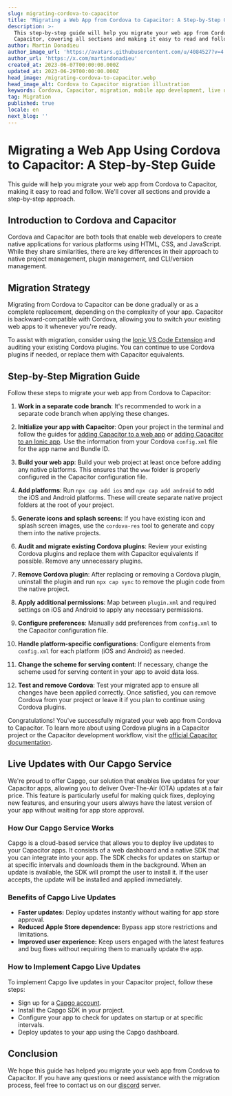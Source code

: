 ```yaml
---
slug: migrating-cordova-to-capacitor
title: 'Migrating a Web App from Cordova to Capacitor: A Step-by-Step Guide'
description: >-
  This step-by-step guide will help you migrate your web app from Cordova to
  Capacitor, covering all sections and making it easy to read and follow.
author: Martin Donadieu
author_image_url: 'https://avatars.githubusercontent.com/u/4084527?v=4'
author_url: 'https://x.com/martindonadieu'
created_at: 2023-06-07T00:00:00.000Z
updated_at: 2023-06-29T00:00:00.000Z
head_image: /migrating-cordova-to-capacitor.webp
head_image_alt: Cordova to Capacitor migration illustration
keywords: Cordova, Capacitor, migration, mobile app development, live updates, OTA updates, continuous integration, mobile app updates
tag: Migration
published: true
locale: en
next_blog: ''
---
```


# Migrating a Web App Using Cordova to Capacitor: A Step-by-Step Guide

This guide will help you migrate your web app from Cordova to Capacitor, making it easy to read and follow. We'll cover all sections and provide a step-by-step approach.

## Introduction to Cordova and Capacitor

Cordova and Capacitor are both tools that enable web developers to create native applications for various platforms using HTML, CSS, and JavaScript. While they share similarities, there are key differences in their approach to native project management, plugin management, and CLI/version management.

## Migration Strategy

Migrating from Cordova to Capacitor can be done gradually or as a complete replacement, depending on the complexity of your app. Capacitor is backward-compatible with Cordova, allowing you to switch your existing web apps to it whenever you're ready.

To assist with migration, consider using the [Ionic VS Code Extension](https://marketplace.visualstudio.com/items/?itemName=ionic.ionic) and auditing your existing Cordova plugins. You can continue to use Cordova plugins if needed, or replace them with Capacitor equivalents.

## Step-by-Step Migration Guide

Follow these steps to migrate your web app from Cordova to Capacitor:

1. **Work in a separate code branch**: It's recommended to work in a separate code branch when applying these changes.

2. **Initialize your app with Capacitor**: Open your project in the terminal and follow the guides for [adding Capacitor to a web app](https://capacitorjs.com/docs/getting-started/#adding-capacitor-to-your-app) or [adding Capacitor to an Ionic app](https://capacitorjs.com/docs/getting-started/with-ionic/#existing-ionic-project). Use the information from your Cordova `config.xml` file for the app name and Bundle ID.

3. **Build your web app**: Build your web project at least once before adding any native platforms. This ensures that the `www` folder is properly configured in the Capacitor configuration file.

4. **Add platforms**: Run `npx cap add ios` and `npx cap add android` to add the iOS and Android platforms. These will create separate native project folders at the root of your project.

5. **Generate icons and splash screens**: If you have existing icon and splash screen images, use the `cordova-res` tool to generate and copy them into the native projects.

6. **Audit and migrate existing Cordova plugins**: Review your existing Cordova plugins and replace them with Capacitor equivalents if possible. Remove any unnecessary plugins.

7. **Remove Cordova plugin**: After replacing or removing a Cordova plugin, uninstall the plugin and run `npx cap sync` to remove the plugin code from the native project.

8. **Apply additional permissions**: Map between `plugin.xml` and required settings on iOS and Android to apply any necessary permissions.

9. **Configure preferences**: Manually add preferences from `config.xml` to the Capacitor configuration file.

10. **Handle platform-specific configurations**: Configure elements from `config.xml` for each platform (iOS and Android) as needed.

11. **Change the scheme for serving content**: If necessary, change the scheme used for serving content in your app to avoid data loss.

12. **Test and remove Cordova**: Test your migrated app to ensure all changes have been applied correctly. Once satisfied, you can remove Cordova from your project or leave it if you plan to continue using Cordova plugins.

Congratulations! You've successfully migrated your web app from Cordova to Capacitor. To learn more about using Cordova plugins in a Capacitor project or the Capacitor development workflow, visit the [official Capacitor documentation](https://capacitorjs.com/docs/).

## Live Updates with Our Capgo Service

We're proud to offer Capgo, our solution that enables live updates for your Capacitor apps, allowing you to deliver Over-The-Air (OTA) updates at a fair price. This feature is particularly useful for making quick fixes, deploying new features, and ensuring your users always have the latest version of your app without waiting for app store approval.

### How Our Capgo Service Works

Capgo is a cloud-based service that allows you to deploy live updates to your Capacitor apps. It consists of a web dashboard and a native SDK that you can integrate into your app. The SDK checks for updates on startup or at specific intervals and downloads them in the background. When an update is available, the SDK will prompt the user to install it. If the user accepts, the update will be installed and applied immediately.

### Benefits of Capgo Live Updates

- **Faster updates:** Deploy updates instantly without waiting for app store approval.
- **Reduced Apple Store dependence:** Bypass app store restrictions and limitations.
- **Improved user experience:** Keep users engaged with the latest features and bug fixes without requiring them to manually update the app.


### How to Implement Capgo Live Updates

To implement Capgo live updates in your Capacitor project, follow these steps:
- Sign up for a [Capgo account](https://web.capgo.app/).
- Install the Capgo SDK in your project.
- Configure your app to check for updates on startup or at specific intervals.
- Deploy updates to your app using the Capgo dashboard.

## Conclusion

We hope this guide has helped you migrate your web app from Cordova to Capacitor. If you have any questions or need assistance with the migration process, feel free to contact us on our [discord](https://discord.capgo.app) server.
